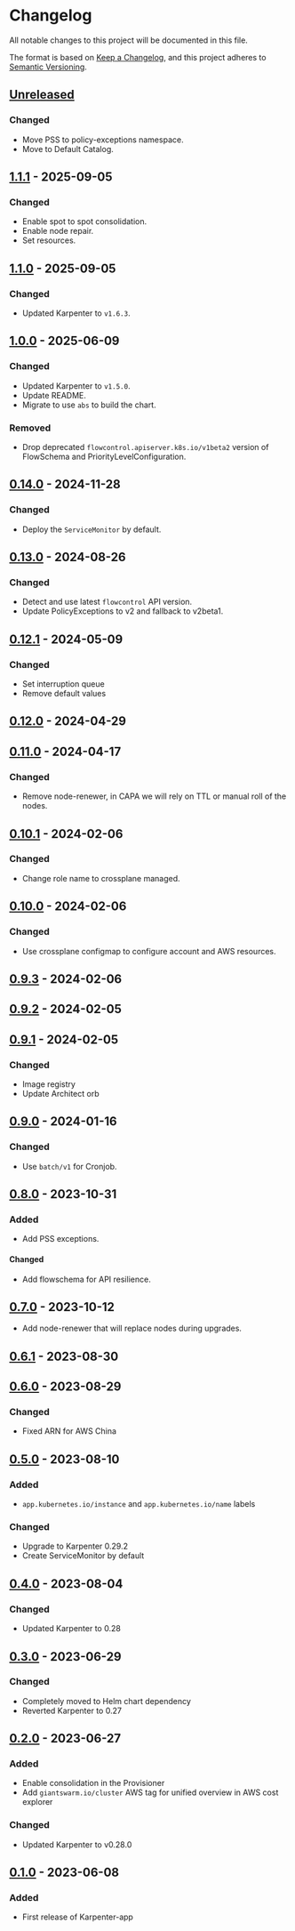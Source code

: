 # Changelog

All notable changes to this project will be documented in this file.

The format is based on [Keep a Changelog](https://keepachangelog.com/en/1.0.0/),
and this project adheres to [Semantic Versioning](https://semver.org/spec/v2.0.0.html).

## [Unreleased]

### Changed

- Move PSS to policy-exceptions namespace.
- Move to Default Catalog.

## [1.1.1] - 2025-09-05

### Changed

- Enable spot to spot consolidation.
- Enable node repair.
- Set resources.

## [1.1.0] - 2025-09-05

### Changed

- Updated Karpenter to `v1.6.3`.

## [1.0.0] - 2025-06-09

### Changed

- Updated Karpenter to `v1.5.0`.
- Update README.
- Migrate to use `abs` to build the chart.

### Removed

- Drop deprecated `flowcontrol.apiserver.k8s.io/v1beta2` version of FlowSchema and PriorityLevelConfiguration.

## [0.14.0] - 2024-11-28

### Changed

- Deploy the `ServiceMonitor` by default.

## [0.13.0] - 2024-08-26

### Changed

- Detect and use latest `flowcontrol` API version.
- Update PolicyExceptions to v2 and fallback to v2beta1.

## [0.12.1] - 2024-05-09

### Changed

- Set interruption queue
- Remove default values

## [0.12.0] - 2024-04-29

## [0.11.0] - 2024-04-17

### Changed

- Remove node-renewer, in CAPA we will rely on TTL or manual roll of the nodes.

## [0.10.1] - 2024-02-06

### Changed

- Change role name to crossplane managed.

## [0.10.0] - 2024-02-06

### Changed

- Use crossplane configmap to configure account and AWS resources.

## [0.9.3] - 2024-02-06

## [0.9.2] - 2024-02-05

## [0.9.1] - 2024-02-05

### Changed

- Image registry
- Update Architect orb

## [0.9.0] - 2024-01-16

### Changed

- Use `batch/v1` for Cronjob.

## [0.8.0] - 2023-10-31

### Added

- Add PSS exceptions.

#### Changed

- Add flowschema for API resilience.

## [0.7.0] - 2023-10-12

- Add node-renewer that will replace nodes during upgrades.

## [0.6.1] - 2023-08-30

## [0.6.0] - 2023-08-29

### Changed

- Fixed ARN for AWS China

## [0.5.0] - 2023-08-10

### Added

- `app.kubernetes.io/instance` and `app.kubernetes.io/name` labels

### Changed

- Upgrade to Karpenter 0.29.2
- Create ServiceMonitor by default

## [0.4.0] - 2023-08-04

### Changed

- Updated Karpenter to 0.28

## [0.3.0] - 2023-06-29

### Changed

- Completely moved to Helm chart dependency
- Reverted Karpenter to 0.27

## [0.2.0] - 2023-06-27

### Added

- Enable consolidation in the Provisioner
- Add `giantswarm.io/cluster` AWS tag for unified overview in AWS cost explorer

### Changed

- Updated Karpenter to v0.28.0

## [0.1.0] - 2023-06-08

### Added

- First release of Karpenter-app

[Unreleased]: https://github.com/giantswarm/karpenter-app/compare/v1.1.1...HEAD
[1.1.1]: https://github.com/giantswarm/karpenter-app/compare/v1.1.0...v1.1.1
[1.1.0]: https://github.com/giantswarm/karpenter-app/compare/v1.0.0...v1.1.0
[1.0.0]: https://github.com/giantswarm/karpenter-app/compare/v0.14.0...v1.0.0
[0.14.0]: https://github.com/giantswarm/karpenter-app/compare/v0.13.0...v0.14.0
[0.13.0]: https://github.com/giantswarm/karpenter-app/compare/v0.12.1...v0.13.0
[0.12.1]: https://github.com/giantswarm/karpenter-app/compare/v0.12.0...v0.12.1
[0.12.0]: https://github.com/giantswarm/karpenter-app/compare/v0.11.0...v0.12.0
[0.11.0]: https://github.com/giantswarm/karpenter-app/compare/v0.10.1...v0.11.0
[0.10.1]: https://github.com/giantswarm/karpenter-app/compare/v0.10.0...v0.10.1
[0.10.0]: https://github.com/giantswarm/karpenter-app/compare/v0.9.3...v0.10.0
[0.9.3]: https://github.com/giantswarm/karpenter-app/compare/v0.9.2...v0.9.3
[0.9.2]: https://github.com/giantswarm/karpenter-app/compare/v0.9.1...v0.9.2
[0.9.1]: https://github.com/giantswarm/karpenter-app/compare/v0.9.0...v0.9.1
[0.9.0]: https://github.com/giantswarm/karpenter-app/compare/v0.8.0...v0.9.0
[0.8.0]: https://github.com/giantswarm/karpenter-app/compare/v0.7.0...v0.8.0
[0.7.0]: https://github.com/giantswarm/karpenter-app/compare/v0.6.1...v0.7.0
[0.6.1]: https://github.com/giantswarm/karpenter-app/compare/v0.6.0...v0.6.1
[0.6.0]: https://github.com/giantswarm/karpenter-app/compare/v0.5.0...v0.6.0
[0.5.0]: https://github.com/giantswarm/karpenter-app/compare/v0.4.0...v0.5.0
[0.4.0]: https://github.com/giantswarm/karpenter-app/compare/v0.3.0...v0.4.0
[0.3.0]: https://github.com/giantswarm/karpenter-app/compare/v0.2.0...v0.3.0
[0.2.0]: https://github.com/giantswarm/karpenter-app/compare/v0.1.0...v0.2.0
[0.1.0]: https://github.com/giantswarm/karpenter-app/compare/v0.0.0...v0.1.0
